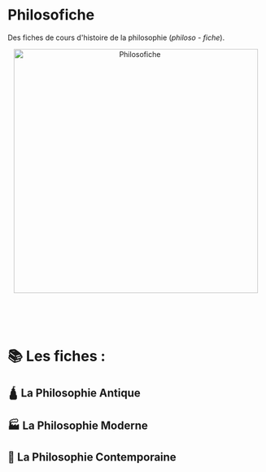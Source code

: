 # Philosofiche
Des fiches de cours d'histoire de la philosophie (*philoso* - *fiche*).

<p align="center">
    <img width="480" height="480" src="https://i.imgur.com/Lmvg5Sh.png" alt="Philosofiche">
    <br>
    <br>
    <br>
</p>

<br>



# 📚 Les fiches : 


## 🛕 **La Philosophie Antique**

## 🏭 **La Philosophie Moderne**

## 🤖 **La Philosophie Contemporaine**
